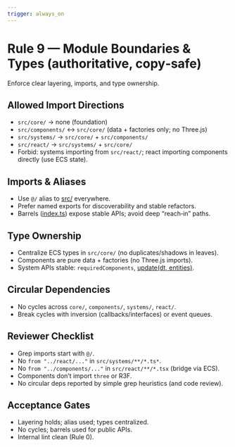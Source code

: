 ```yaml
---
trigger: always_on
---
```


# Rule 9 — Module Boundaries & Types (authoritative, copy‑safe)

Enforce clear layering, imports, and type ownership.

## Allowed Import Directions
- `src/core/` → none (foundation)
- `src/components/` ↔ `src/core/` (data + factories only; no Three.js)
- `src/systems/` → `src/core/` + `src/components/`
- `src/react/` → `src/systems/` + `src/core/`
- Forbid: systems importing from `src/react/`; react importing components directly (use ECS state).

## Imports & Aliases
- Use `@/` alias to [src/](cci:7://file:///home/sam/threejs.shooter/src:0:0-0:0) everywhere.
- Prefer named exports for discoverability and stable refactors.
- Barrels ([index.ts](cci:7://file:///home/sam/threejs.shooter/src/core/index.ts:0:0-0:0)) expose stable APIs; avoid deep “reach‑in” paths.

## Type Ownership
- Centralize ECS types in `src/core/` (no duplicates/shadows in leaves).
- Components are pure data + factories (no Three.js imports).
- System APIs stable: `requiredComponents`, [update(dt, entities)](cci:1://file:///home/sam/threejs.shooter/src/core/System.ts:11:2-11:64).

## Circular Dependencies
- No cycles across `core/`, `components/`, `systems/`, `react/`.
- Break cycles with inversion (callbacks/interfaces) or event queues.

## Reviewer Checklist
- Grep imports start with `@/`.
- No `from "../react/..."` in `src/systems/**/*.ts*`.
- No `from "../components/..."` in `src/react/**/*.tsx` (bridge via ECS).
- Components don’t import `three` or R3F.
- No circular deps reported by simple grep heuristics (and code review).

## Acceptance Gates
- Layering holds; alias used; types centralized.
- No cycles; barrels used for public APIs.
- Internal lint clean (Rule 0).